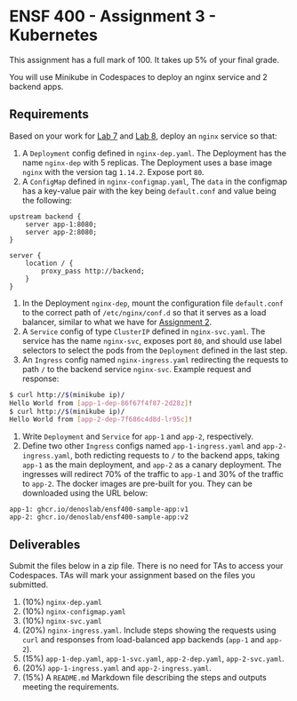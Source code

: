 # ENSF 400 - Assignment 3 - Kubernetes

This assignment has a full mark of 100. It takes up 5\% of your final grade. 

You will use Minikube in Codespaces to deploy an nginx service and 2 backend apps.

## Requirements

Based on your work for [Lab 7](https://github.com/denoslab/ensf400-lab7-kubernetes-1) and [Lab 8](https://github.com/denoslab/ensf400-lab8-kubernetes-2), deploy an `nginx` service so that:

1. A `Deployment` config defined in `nginx-dep.yaml`. The Deployment has the name `nginx-dep` with 5 replicas. The Deployment uses a base image `nginx` with the version tag `1.14.2`. Expose port `80`.
1. A `ConfigMap` defined in `nginx-configmap.yaml`, The `data` in the configmap has a key-value pair with the key being `default.conf` and value being the following:
```
upstream backend {
    server app-1:8080;
    server app-2:8080;
}

server {
    location / {
        proxy_pass http://backend;
    }
}
```
1. In the Deployment `nginx-dep`, mount the configuration file `default.conf` to the correct path of `/etc/nginx/conf.d` so that it serves as a load balancer, similar to what we have for [Assignment 2](https://github.com/denoslab/ensf400-lab5-ansible/tree/main/assignment2).
1. A `Service` config of type `ClusterIP` defined in `nginx-svc.yaml`. The service has the name `nginx-svc`, exposes port `80`, and should use label selectors to select the pods from the `Deployment` defined in the last step.
1. An `Ingress` config named `nginx-ingress.yaml` redirecting the requests to path `/` to the backend service `nginx-svc`. Example request and response:
```bash
$ curl http://$(minikube ip)/
Hello World from [app-1-dep-86f67f4f87-2d28z]!
$ curl http://$(minikube ip)/
Hello World from [app-2-dep-7f686c4d8d-lr95c]!
```
1. Write `Deployment` and `Service` for `app-1` and `app-2`, respectively.
1. Define two other `Ingress` configs named `app-1-ingress.yaml` and `app-2-ingress.yaml`, both redicting requests to `/` to the backend apps, taking `app-1` as the main deployment, and `app-2` as a canary deployment. The ingresses will redirect 70% of the traffic to `app-1` and 30% of the traffic to `app-2`. The docker images are pre-built for you. They can be downloaded using the URL below:
```
app-1: ghcr.io/denoslab/ensf400-sample-app:v1
app-2: ghcr.io/denoslab/ensf400-sample-app:v2
```

## Deliverables

Submit the files below in a zip file. There is no need for TAs to access your Codespaces. TAs will mark your assignment based on the files you submitted.

1. (10%) `nginx-dep.yaml`
1. (10%) `nginx-configmap.yaml`
1. (10%) `nginx-svc.yaml`
1. (20%) `nginx-ingress.yaml`. Include steps showing the requests using `curl` and responses from load-balanced app backends (`app-1` and `app-2`).
1. (15%) `app-1-dep.yaml`, `app-1-svc.yaml`, `app-2-dep.yaml`, `app-2-svc.yaml`.
1. (20%) `app-1-ingress.yaml` and `app-2-ingress.yaml`.
1. (15%) A `README.md` Markdown file describing the steps and outputs meeting the requirements.